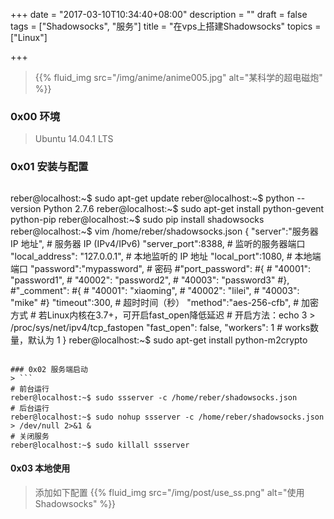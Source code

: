 +++
date = "2017-03-10T10:34:40+08:00"
description = ""
draft = false
tags = ["Shadowsocks", "服务"]
title = "在vps上搭建Shadowsocks"
topics = ["Linux"]

+++

> {{% fluid_img src="/img/anime/anime005.jpg" alt="某科学的超电磁炮" %}}

### 0x00 环境
> Ubuntu 14.04.1 LTS

### 0x01 安装与配置
> ```bash
reber@localhost:~$ sudo apt-get update
reber@localhost:~$ python --version
Python 2.7.6
reber@localhost:~$ sudo apt-get install python-gevent python-pip
reber@localhost:~$ sudo pip install shadowsocks
reber@localhost:~$ vim /home/reber/shadowsocks.json
    {
        "server":"服务器 IP 地址", # 服务器 IP (IPv4/IPv6)
        "server_port":8388, # 监听的服务器端口
        "local_address": "127.0.0.1", # 本地监听的 IP 地址
        "local_port":1080, # 本地端端口
        "password":"mypassword", # 密码
        #"port_password":
        #{
        #    "40001": "password1",
        #    "40002": "password2",
        #    "40003": "password3"
        #},
        #"_comment":
        #{
        #    "40001": "xiaoming",
        #    "40002": "lilei",
        #    "40003": "mike"
        #}
        "timeout":300, # 超时时间（秒）
        "method":"aes-256-cfb", # 加密方式
        # 若Linux内核在3.7+，可开启fast_open降低延迟
        # 开启方法：echo 3 > /proc/sys/net/ipv4/tcp_fastopen
        "fast_open": false, 
        "workers": 1 # works数量，默认为 1
    }
reber@localhost:~$ sudo apt-get install python-m2crypto
```

### 0x02 服务端启动
> ```
# 前台运行
reber@localhost:~$ sudo ssserver -c /home/reber/shadowsocks.json
# 后台运行
reber@localhost:~$ sudo nohup ssserver -c /home/reber/shadowsocks.json > /dev/null 2>&1 &
# 关闭服务
reber@localhost:~$ sudo killall ssserver 
```

#### 0x03 本地使用
> 添加如下配置
{{% fluid_img src="/img/post/use_ss.png" alt="使用Shadowsocks" %}}
